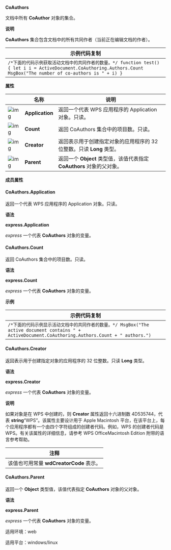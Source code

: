 **CoAuthors** 



文档中所有 **CoAuthor** 对象的集合。

**说明**

**CoAuthors** 集合包含文档中的所有共同作者（当前正在编辑文档的作者）。

| 示例代码复制                                                 |
| ------------------------------------------------------------ |
| `/*下面的代码示例获取活动文档中的共同作者的数量。*/ function test() { let i i = ActiveDocument.CoAuthoring.Authors.Count MsgBox("The number of co-authors is " + i) }` |

**属性**

|                                                              | 名称            | 说明                                                         |
| ------------------------------------------------------------ | --------------- | ------------------------------------------------------------ |
| ![img](https://qn.cache.wpscdn.cn/encs/doc/office_v19/gif/properties.gif) | **Application** | 返回一个代表 WPS 应用程序的 Application 对象。只读。         |
| ![img](https://qn.cache.wpscdn.cn/encs/doc/office_v19/gif/properties.gif) | **Count**       | 返回 CoAuthors 集合中的项目数。只读。                        |
| ![img](https://qn.cache.wpscdn.cn/encs/doc/office_v19/gif/properties.gif) | **Creator**     | 返回表示用于创建指定对象的应用程序的 32 位整数。只读 **Long** 类型。 |
| ![img](https://qn.cache.wpscdn.cn/encs/doc/office_v19/gif/properties.gif) | **Parent**      | 返回一个 **Object** 类型值，该值代表指定 **CoAuthors** 对象的父对象。 |

**成员属性**

#### **CoAuthors.Application**

返回一个代表 WPS 应用程序的 Application 对象。只读。

**语法**

**express.Application**

*express*   一个代表 **CoAuthors** 对象的变量。

#### **CoAuthors.Count**

返回 CoAuthors 集合中的项目数。只读。

**语法**

**express.Count**

*express*   一个代表 **CoAuthors** 对象的变量。

**示例**

| 示例代码复制                                                 |
| ------------------------------------------------------------ |
| `/*下面的代码示例显示活动文档中的共同作者的数量。*/ MsgBox("The active document contains " + ActiveDocument.CoAuthoring.Authors.Count + " authors.")` |

#### **CoAuthors.Creator**

返回表示用于创建指定对象的应用程序的 32 位整数。只读 **Long** 类型。

**语法**

**express.Creator**

*express*   一个代表 **CoAuthors** 对象的变量。

**说明**

如果对象是在 WPS 中创建的，则 **Creator** 属性返回十六进制数 4D535744，代表 **string**“WPS”。该属性主要设计用于 Apple Macintosh 平台，在该平台上，每个应用程序都有一个由四个字符组成的创建者代码。例如，WPS 的创建者代码是 WPS。有关该属性的详细信息，请参考 WPS OfficeMacintosh Edition 附带的语言参考帮助。

| 注释                                    |
| --------------------------------------- |
| 该值也可用常量 **wdCreatorCode** 表示。 |

#### **CoAuthors.Parent**

返回一个 **Object** 类型值，该值代表指定 **CoAuthors** 对象的父对象。

**语法**

**express.Parent**

*express*   一个代表 **CoAuthors** 对象的变量。

适用环境：web

适用平台：windows/linux